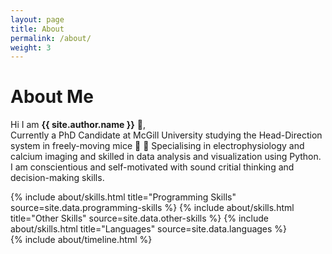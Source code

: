 ```yaml
---
layout: page
title: About
permalink: /about/
weight: 3
---
```


# **About Me**

Hi I am **{{ site.author.name }}** :wave:,<br>
Currently a PhD Candidate at McGill University studying the Head-Direction system in freely-moving mice :compass: :mouse2: Specialising in electrophysiology and calcium imaging and skilled in data analysis and visualization using Python. I am conscientious and self-motivated with sound critial thinking and decision-making skills.

<div class="row">
{% include about/skills.html title="Programming Skills" source=site.data.programming-skills %}
{% include about/skills.html title="Other Skills" source=site.data.other-skills %}
{% include about/skills.html title="Languages" source=site.data.languages %}
</div>

<div class="row">
{% include about/timeline.html %}
</div>